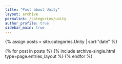 ```yaml
---
title: "Post about Unity"
layout: archive
permalink: /categories/unity
author_profile: true
sidebar_main: true
---
```


{% assign posts = site.categories.Unity | sort:"date" %}

{% for post in posts %}
  {% include archive-single.html type=page.entries_layout %}
{% endfor %}
